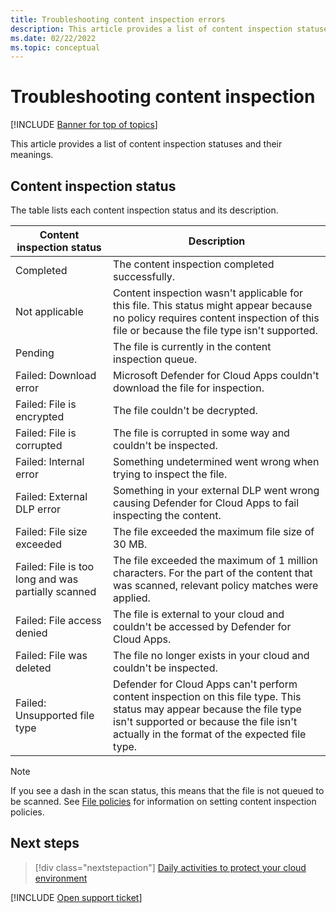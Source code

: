 ```yaml
---
title: Troubleshooting content inspection errors 
description: This article provides a list of content inspection statuses and their meanings.
ms.date: 02/22/2022
ms.topic: conceptual
---
```

# Troubleshooting content inspection

[!INCLUDE [Banner for top of topics](includes/banner.md)]

This article provides a list of content inspection statuses and their meanings.

## Content inspection status

The table lists each content inspection status and its description.

|Content inspection status|Description|
|---|---|
|Completed|The content inspection completed successfully.|
|Not applicable|Content inspection wasn't applicable for this file. This status might appear because no policy requires content inspection of this file or because the file type isn't supported.|
|Pending|The file is currently in the content inspection queue.|
|Failed: Download error|Microsoft Defender for Cloud Apps couldn't download the file for inspection.|
|Failed: File is encrypted|The file couldn't be decrypted.|
|Failed: File is corrupted|The file is corrupted in some way and couldn't be inspected.|
|Failed: Internal error|Something undetermined went wrong when trying to inspect the file.|
|Failed: External DLP error|Something in your external DLP went wrong causing Defender for Cloud Apps to fail inspecting the content.|
|Failed: File size exceeded|The file exceeded the maximum file size of 30 MB.|
|Failed: File is too long and was partially scanned|The file exceeded the maximum of 1 million characters. For the part of the content that was scanned, relevant policy matches were applied.|
|Failed: File access denied|The file is external to your cloud and couldn't be accessed by Defender for Cloud Apps.|
|Failed: File was deleted|The file no longer exists in your cloud and couldn't be inspected.|
|Failed: Unsupported file type|Defender for Cloud Apps can't perform content inspection on this file type. This status may appear because the file type isn't supported or because the file isn't actually in the format of the expected file type.|

> [!NOTE]
> If you see a dash in the scan status, this means that the file is not queued to be scanned. See [File policies](data-protection-policies.md) for information on setting content inspection policies.

## Next steps

> [!div class="nextstepaction"]
> [Daily activities to protect your cloud environment](daily-activities-to-protect-your-cloud-environment.md)

[!INCLUDE [Open support ticket](includes/support.md)]
